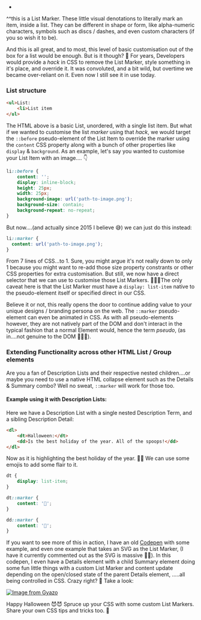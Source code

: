 * 
^^this is a List Marker. These little visual denotations to literally mark an item, inside a list. They can be different in shape or form, like alpha-numeric characters, symbols such as discs / dashes, and even custom characters (if you so wish it to be).

And this is all great, and to most, this level of basic customisation out of the box for a list would be enough. But is it though? 🤔 For years, Developers would provide a _hack_ in CSS to remove the List Marker, style something in it's place, and override it. It was convoluted, and a bit wild, but overtime we became over-reliant on it. Even now I still see it in use today.

### List structure

```html
<ul>List:
    <li>List item
</ul>
```
The HTML above is a basic List, unordered, with a single list item. But what if we wanted to customise the list _marker_ using that _hack_, we would target the `::before` pseudo-element of the List Item to override the marker using the `content` CSS property along with a bunch of other properties like `display` & `background`. As an example, let's say you wanted to customise your List Item with an image.... 👇

```css
li::before {
    content: '';
    display: inline-block;
    height: 25px;
    width: 25px;
    background-image: url('path-to-image.png');
    background-size: contain;
    background-repeat: no-repeat;
}
```
But now....(and actually since 2015 I believe 😅) we can just do this instead:
```css
li::marker { 
  content: url('path-to-image.png'); 
}
```
From 7 lines of CSS...to 1. Sure, you might argue it's not really down to only 1 because you might want to re-add those size property constrants or other CSS properties for extra customisation. But still, we now have a direct selector that we can use to customise those List Markers. 👏👏👏The only caveat here is that the List Marker must have a `display: list-item` native to the pseudo-element itself or specified direct in our CSS.

Believe it or not, this really opens the door to continue adding value to your unique designs / branding persona on the web. The `::marker` pseudo-element can even be animated in CSS. As with all pseudo-elements however, they are not natively part of the DOM and don't interact in the typical fashion that a normal Element would, hence the term _pseudo_, (as in....not genuine to the DOM 🙈🙊🙉).

### Extending Functionality across other HTML List / Group elements

Are you a fan of Description Lists and their respective nested children....or maybe you need to use a native HTML collapse element such as the Details & Summary combo? Well no sweat, `::marker` will work for those too.

#### Example using it with Description Lists:

Here we have a Description List with a single nested Description Term, and a sibling Description Detail:
```html
<dl>
    <dt>Halloween:</dt>
    <dd>Is the best holiday of the year. All of the spoops!</dd>
</dl>
```

Now as it is highlighting the best holiday of the year. 👻🎃 We can use some emojis to add some flair to it.

```css
dt {
    display: list-item;
}

dt::marker {
    content: '👻';
}

dd::marker {
    content: '🎃';
}
```

If you want to see more of this in action, I have an old [Codepen](https://codepen.io/auxfuse/pen/KKaQqgz) with some example, and even one example that takes an SVG as the List Marker, (I have it currently commented out as the SVG is massive 🙈😅). In this codepen, I even have a Details element with a child Summary element doing some fun little things with a custom List Marker and content update depending on the open/closed state of the parent Details element, .....all being controlled in CSS. Crazy right? 🤯 Take a look:

[![Image from Gyazo](https://i.gyazo.com/f5dc6ccdd3bf09b868b2430ea5f7acd5.gif)](https://gyazo.com/f5dc6ccdd3bf09b868b2430ea5f7acd5)

Happy Halloween 😈😈 Spruce up your CSS with some custom List Markers. Share your own CSS tips and tricks too. 🤜
